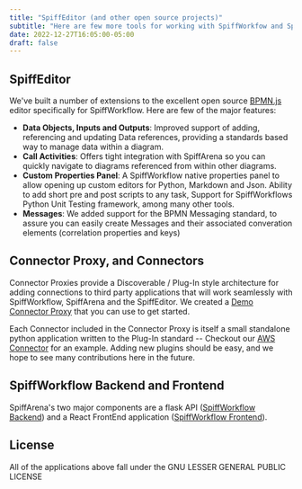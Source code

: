 ```yaml
---
title: "SpiffEditor (and other open source projects)"
subtitle: "Here are few more tools for working with SpiffWorkfow and SpiffArena"
date: 2022-12-27T16:05:00-05:00
draft: false
---
```


## SpiffEditor
We've built a number of extensions to the excellent open source [BPMN.js](https://bpmn.io/toolkit/bpmn-js/) editor specifically for SpiffWorkflow.  Here are few of the major features:

* **Data Objects, Inputs and Outputs**:  Improved support of adding, referencing and updating Data references, providing a standards based way to manage data within a diagram.
* **Call Activities**: Offers tight integration with SpiffArena so you can quickly navigate to diagrams referenced from within other diagrams. 
* **Custom Properties Panel**: A SpiffWorkflow native properties panel to allow opening up custom editors for Python, Markdown and Json. Ability to add short pre and post scripts to any task, Support for SpiffWorkflows Python Unit Testing framework, among many other tools. 
* **Messages**: We added support for the BPMN Messaging standard, to assure you can easily create Messages and their associated converation elements (correlation properties and keys)

## Connector Proxy, and Connectors
Connector Proxies provide a Discoverable / Plug-In style architecture for adding connections to third party applications that will work seamlessly with SpiffWorkflow, SpiffArena and the SpiffEditor.  We created a [Demo Connector Proxy](https://github.com/sartography/connector-proxy-demo) that you can use to get started. 

Each Connector included in the Connector Proxy is itself a small standalone python application written to the Plug-In standard -- Checkout our [AWS Connector](https://github.com/sartography/connector-aws) for an example.  Adding new plugins should be easy, and we hope to see many contributions here in the future.

## SpiffWorkflow Backend and Frontend
SpiffArena's two major components are a flask API ([SpiffWorkflow Backend](https://github.com/sartography/spiffworkflow-backend)) and a React FrontEnd application ([SpiffWorkflow Frontend](https://github.com/sartography/spiffworkflow-frontend)).  


## License
All of the applications above fall under the 
GNU LESSER GENERAL PUBLIC LICENSE


